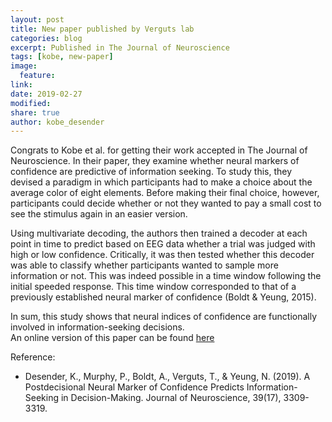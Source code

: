 ```yaml
---
layout: post
title: New paper published by Verguts lab
categories: blog
excerpt: Published in The Journal of Neuroscience
tags: [kobe, new-paper]
image:
  feature:
link:
date: 2019-02-27
modified:
share: true
author: kobe_desender
---
```


Congrats to Kobe et al. for getting their work accepted in The Journal of Neuroscience.
In their paper, they examine whether neural markers of confidence are predictive of information seeking. To study this, they devised a paradigm in which participants had to make a choice about the average color of eight elements. Before making their final choice, however, participants could decide whether or not they wanted to pay a small cost to see the stimulus again in an easier version.

Using multivariate decoding, the authors then trained a decoder at each point in time to predict based on EEG data whether a trial was judged with high or low confidence. Critically, it was then tested whether this decoder was able to classify whether participants wanted to sample more information or not. This was indeed possible in a time window following the initial speeded response. This time window corresponded to that of a previously established neural marker of confidence (Boldt & Yeung, 2015).

In sum, this study shows that neural indices of confidence are functionally involved in information-seeking decisions.   
An online version of this paper can be found [here](https://www.jneurosci.org/content/jneuro/39/17/3309.full.pdf)

Reference:
- Desender, K., Murphy, P., Boldt, A., Verguts, T., & Yeung, N. (2019). A Postdecisional Neural Marker of Confidence Predicts Information-Seeking in Decision-Making. Journal of Neuroscience, 39(17), 3309-3319.